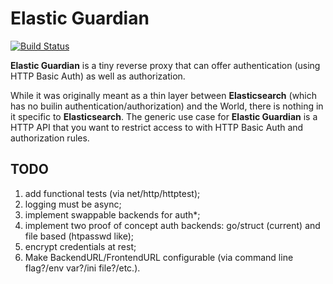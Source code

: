 Elastic Guardian
================

[![Build Status](https://travis-ci.org/alexaandru/elastic_guardian.png?branch=master)](https://travis-ci.org/alexaandru/elastic_guardian)

**Elastic Guardian** is a tiny reverse proxy that can offer authentication (using HTTP Basic Auth) as well as authorization.

While it was originally meant as a thin layer between **Elasticsearch** (which has no builin authentication/authorization) and the World,
there is nothing in it specific to **Elasticsearch**. The generic use case for **Elastic Guardian** is a HTTP API that you want to restrict
access to with HTTP Basic Auth and authorization rules.

TODO
----

 1. add functional tests (via net/http/httptest);
 1. logging must be async;
 1. implement swappable backends for auth*;
 1. implement two proof of concept auth backends: go/struct (current) and file based (htpasswd like);
 1. encrypt credentials at rest;
 1. Make BackendURL/FrontendURL configurable (via command line flag?/env var?/ini file?/etc.).
